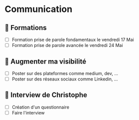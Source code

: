 # Communication

## 🔳 Formations

- [ ] Formation prise de parole fondamentaux le vendredi 17 Mai
- [ ] Formation prise de parole avancée le vendredi 24 Mai

## 🔳 Augmenter ma visibilité

- [ ] Poster sur des plateformes comme medium, dev, ...
- [ ] Poster sur des réseaux sociaux comme Linkedin, ...

## 🔳 Interview de Christophe

- [ ] Création d'un questionnaire
- [ ] Faire l'interview
